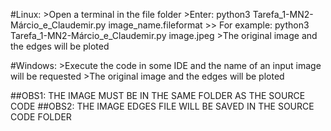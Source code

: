 #Linux:
	>Open a terminal in the file folder
	>Enter: python3 Tarefa_1-MN2-Márcio_e_Claudemir.py image_name.fileformat
	>>	For example: python3 Tarefa_1-MN2-Márcio_e_Claudemir.py image.jpeg
	>The original image and the edges will be ploted

#Windows:
	>Execute the code in some IDE and the name of an input image will be requested 
	>The original image and the edges will be ploted


##OBS1: THE IMAGE MUST BE IN THE SAME FOLDER AS THE SOURCE CODE
##OBS2: THE IMAGE EDGES FILE WILL BE SAVED IN THE SOURCE CODE FOLDER
